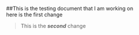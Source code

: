 ##This is the testing document that I am working on  
here is the first change

>This is the **_second_** change